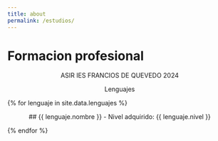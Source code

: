 ```yaml
---
title: about
permalink: /estudios/
---
```


<p style="text-align: center;"><h1>Formacion profesional</h1></p>
<p style="text-align: center;">ASIR IES FRANCIOS DE QUEVEDO 2024</p>

<p style="text-align: center;">Lenguajes</p>
{% for lenguaje in site.data.lenguajes %}
  <p style="text-align: center;">## {{ lenguaje.nombre }} - Nivel adquirido: {{ lenguaje.nivel }}</p>
{% endfor %}
